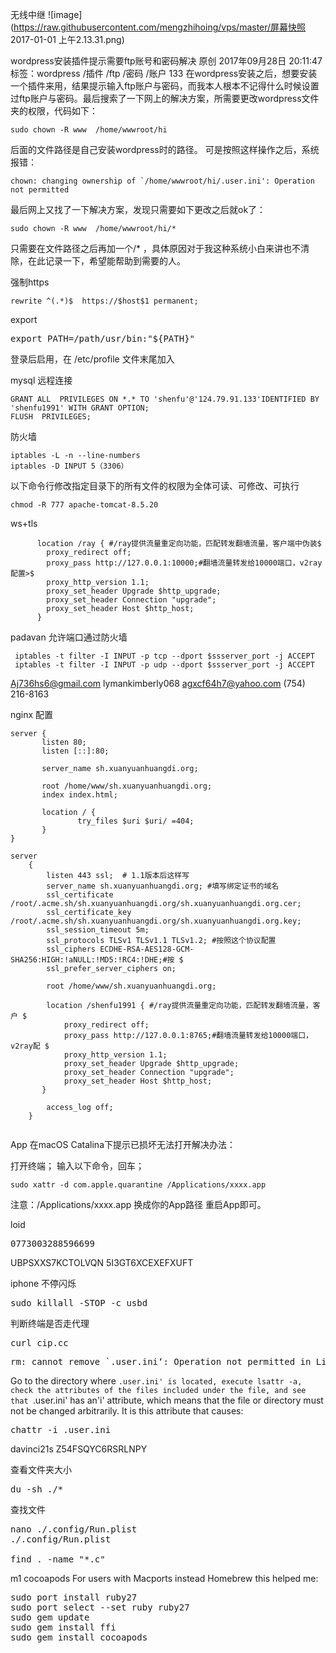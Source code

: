

无线中继
![image](https://raw.githubusercontent.com/mengzhihoing/vps/master/屏幕快照 2017-01-01 上午2.13.31.png)  
  
wordpress安装插件提示需要ftp账号和密码解决
原创 2017年09月28日 20:11:47 标签：wordpress /插件 /ftp /密码 /账户 133
      在wordpress安装之后，想要安装一个插件来用，结果提示输入ftp账户与密码，而我本人根本不记得什么时候设置过ftp账户与密码。最后搜索了一下网上的解决方案，所需要更改wordpress文件夹的权限，代码如下：

```
sudo chown -R www  /home/wwwroot/hi
```
后面的文件路径是自己安装wordpress时的路径。
可是按照这样操作之后，系统报错：
```
chown: changing ownership of `/home/wwwroot/hi/.user.ini': Operation not permitted
```
最后网上又找了一下解决方案，发现只需要如下更改之后就ok了：
```
sudo chown -R www  /home/wwwroot/hi/* 
```
只需要在文件路径之后再加一个/* ，具体原因对于我这种系统小白来讲也不清除，在此记录一下，希望能帮助到需要的人。


强制https
```
rewrite ^(.*)$  https://$host$1 permanent;
```


export

<pre>
export PATH=/path/usr/bin:"${PATH}"
</pre>

登录后启用，在 /etc/profile 文件末尾加入

mysql 远程连接

```
GRANT ALL  PRIVILEGES ON *.* TO 'shenfu'@'124.79.91.133'IDENTIFIED BY 'shenfu1991' WITH GRANT OPTION;   
FLUSH  PRIVILEGES;
```

防火墙
```
iptables -L -n --line-numbers
iptables -D INPUT 5（3306）
```

以下命令行修改指定目录下的所有文件的权限为全体可读、可修改、可执行
```
chmod -R 777 apache-tomcat-8.5.20

```

ws+tls
```
      location /ray { #/ray提供流量重定向功能，匹配转发翻墙流量，客户端中伪装$
        proxy_redirect off;
        proxy_pass http://127.0.0.1:10000;#翻墙流量转发给10000端口，v2ray配置>$
        proxy_http_version 1.1;
        proxy_set_header Upgrade $http_upgrade;
        proxy_set_header Connection "upgrade";
        proxy_set_header Host $http_host;
      }
```

padavan 允许端口通过防火墙
```
 iptables -t filter -I INPUT -p tcp --dport $ssserver_port -j ACCEPT                                 
 iptables -t filter -I INPUT -p udp --dport $ssserver_port -j ACCEPT 
```

Aj736hs6@gmail.com    lymankimberly068 agxcf64h7@yahoo.com (754) 216-8163

nginx 配置
```
server {
       listen 80;
       listen [::]:80;

       server_name sh.xuanyuanhuangdi.org;

       root /home/www/sh.xuanyuanhuangdi.org;
       index index.html;

       location / {
               try_files $uri $uri/ =404;
       }
}

server
    {
        listen 443 ssl;  # 1.1版本后这样写
        server_name sh.xuanyuanhuangdi.org; #填写绑定证书的域名
        ssl_certificate   /root/.acme.sh/sh.xuanyuanhuangdi.org/sh.xuanyuanhuangdi.org.cer;
        ssl_certificate_key   /root/.acme.sh/sh.xuanyuanhuangdi.org/sh.xuanyuanhuangdi.org.key;
        ssl_session_timeout 5m;
        ssl_protocols TLSv1 TLSv1.1 TLSv1.2; #按照这个协议配置
        ssl_ciphers ECDHE-RSA-AES128-GCM-SHA256:HIGH:!aNULL:!MD5:!RC4:!DHE;#按 $
        ssl_prefer_server_ciphers on;

        root /home/www/sh.xuanyuanhuangdi.org;

        location /shenfu1991 { #/ray提供流量重定向功能，匹配转发翻墙流量，客户 $
            proxy_redirect off;
            proxy_pass http://127.0.0.1:8765;#翻墙流量转发给10000端口，v2ray配 $
            proxy_http_version 1.1;
            proxy_set_header Upgrade $http_upgrade;
            proxy_set_header Connection "upgrade";
            proxy_set_header Host $http_host;
       }

        access_log off;
    }


```

App 在macOS Catalina下提示已损坏无法打开解决办法：

打开终端；
输入以下命令，回车；

```
sudo xattr -d com.apple.quarantine /Applications/xxxx.app

```
注意：/Applications/xxxx.app 换成你的App路径
重启App即可。

loid

<pre>
0773003288596699
</pre>

UBPSXXS7KCTOLVQN
5I3GT6XCEXEFXUFT

iphone 不停闪烁
<pre>
sudo killall -STOP -c usbd
</pre>

判断终端是否走代理
<pre>
curl cip.cc
</pre>


<pre>
rm: cannot remove `.user.ini‘: Operation not permitted in Linux delete file in rm-rf
</pre>
Go to the directory where `.user.ini' is located, execute lsattr -a, check the attributes of the files included under the file, and see that `.user.ini' has an'i' attribute, which means that the file or directory must not be changed arbitrarily. It is this attribute that causes:
<pre>
chattr -i .user.ini 
</pre>

davinci21s Z54FSQYC6RSRLNPY


查看文件夹大小

<pre>
du -sh ./*
</pre>


查找文件
<pre>
nano ./.config/Run.plist
./.config/Run.plist

find . -name "*.c"
</pre>

m1 cocoapods
For users with Macports instead Homebrew this helped me:
<pre>
sudo port install ruby27
sudo port select --set ruby ruby27
sudo gem update
sudo gem install ffi
sudo gem install cocoapods
</pre>
